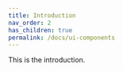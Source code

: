 ```yaml
---
title: Introduction
nav_order: 2
has_children: true
permalink: /docs/ui-components
---
```


This is the introduction.
